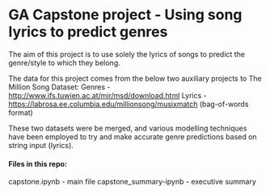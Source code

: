# GA Capstone project - Using song lyrics to predict genres
The aim of this project is to use solely the lyrics of songs to predict the genre/style to which they belong.

The data for this project comes from the below two auxiliary projects to The Million Song Dataset:
  Genres - http://www.ifs.tuwien.ac.at/mir/msd/download.html 
  Lyrics - https://labrosa.ee.columbia.edu/millionsong/musixmatch (bag-of-words format)

These two datasets were be merged, and various modelling techniques have been employed to try and make accurate genre predictions based on string input (lyrics).

#### Files in this repo:
capstone.ipynb - main file 
capstone_summary-ipynb - executive summary

